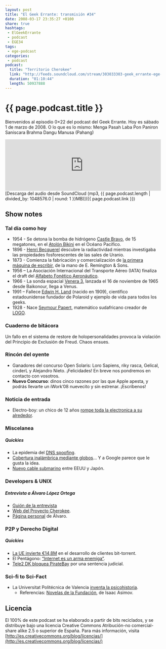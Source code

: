 ```yaml
---
layout: post
title: "El Geek Errante: transmisión #34"
date: 2008-03-17 23:35:27 +0100
share: true
hashtags:
 - ElGeekErrante
 - podcast
 - EGE34
tags:
 - ege-podcast
categories:
 - podcast
podcast:
  title: "Territorio Cherokee"
  link: "http://feeds.soundcloud.com/stream/303033303-geek_errante-ege-podcast-ep34.mp3"
  duration: "01:10:44"
  length: 50937888
---
```


# {{ page.podcast.title }}
Bienvenidos al episodio 0×22 del podcast del Geek Errante. Hoy es sábado 1 de marzo de 2008. O lo que es lo mismo: Menga Pasah Laba Pon Paniron Saniscara Brahma Dangu Manusa (Pahang)

<iframe width="100%" height="166" scrolling="no" frameborder="no" src="https://w.soundcloud.com/player/?url=https%3A//api.soundcloud.com/tracks/303033303&amp;color=ff5500&amp;auto_play=false&amp;hide_related=false&amp;show_comments=true&amp;show_user=true&amp;show_reposts=false"></iframe>
[Descarga del audio desde SoundCloud (mp3, {{ page.podcast.length | divided_by: 1048576.0 | round: 1 }}MB)]({{ page.podcast.link }})

## Show notes

### Tal día como hoy
- 1954 - Se detona la bomba de hidrógeno [Castle Bravo](http://nuclearweaponarchive.org/Usa/Tests/Castle.html), de 15 megatones, en el [Atolón Bikini](http://bikiniatoll.com/) en el Océano Pacifico.
- 1896 - [Henri Becquerel](https://en.wikipedia.org/wiki/Henri_Becquerel) descubre la radiactividad mientras investigaba las propiedades fosforescentes de las sales de Uranio.
- 1873 - Comienza la fabricación y comercialización de [la primera máquina de escribir](http://web.archive.org/web/20100414101916/http://home.earthlink.net/~dcrehr/firsttw.html), de la mano de  E. Remington & Sons.
- 1956 – La Asociación Internacional del Transporte Aéreo (IATA) finaliza el draft del [Alfabeto Fonético Aeronáutico](https://es.wikipedia.org/wiki/Alfabeto_radiof%C3%B3nico).
- 1966 -  La sonda espacial [Venera 3](https://en.wikipedia.org/wiki/Venera_3), lanzada el 16 de noviembre de 1965 desde Baikonour, llega a Venus.
- 1991 – Fallece [Edwin H. Land](https://en.wikipedia.org/wiki/Edwin_H._Land) (nacido en 1909), científico estadounidense fundador de Polaroid y ejemplo de vida para todos los geeks.
- 1928 - Nace [Seymour Papert](http://www.papert.org/), matemático sudafricano creador de [LOGO](https://en.wikipedia.org/wiki/Logo_%28programming_language%29).

### Cuaderno de bitácora
Un fallo en el sistema de restore de holopersonalidades provoca la violación del Principio de Exclusión de Freud. Chaos ensues.

### Rincón del oyente
- Ganadores del concurso Open Solaris: Loro Sapiens, riky rasca, Gelical, cinderL y Alejandro Nieto. ¡Felicidades! En breve nos pondremos en contacto con vosotros.
- **Nuevo Concurso**: dinos cinco razones por las que Apple apesta, y podrás llevarte un iWork’08 nuevecito y sin estrenar. ¡Escríbenos!

### Noticia de entrada
- Electro-boy: un chico de 12 años [rompe toda la electronica a su alrededor](https://www.engadget.com/2008/03/02/12-year-old-magneto-man-breaks-every-computer-he-touches/).

### Miscelanea

##### Quickies
- La epidemia del [DNS spoofing](http://web.archive.org/web/20080224010259/http://news.yahoo.com/s/ap/20080213/ap_on_hi_te/techbit_servers_that_lie).
- [Cobertura inalámbrica mediante globos](http://web.archive.org/web/20080518121512/http://online.wsj.com/public/article/SB120347353988378955.html?)… Y a Google parece que le gusta la idea.
- [Nuevo cable submarino](http://tecnologia.elpais.com/tecnologia/2008/02/26/actualidad/1204018080_850215.html) entre EEUU y Japón.

### Developers & UNIX

##### Entrevista a Álvaro López Ortega
- [Guión de la entrevista](https://docs.google.com/document/d/1QbBZsAE2fgihbtZL3A5UvemjB7dYrRY7enkHz-ftvvs/edit?usp=sharing)
- [Web del Proyecto Cherokee](https://github.com/cherokee/webserver).
- [Página personal](http://alobbs.com/) de Álvaro.

### P2P y Derecho Digital

##### Quickies
- [La UE invierte €14,8M](https://torrentfreak.com/eu-invests-22-million-in-next-generation-bittorrent-client/) en el desarrollo de clientes bit-torrent.
- El Pentágono: [“Internet es un arma enemiga”](http://www.globalresearch.ca/pentagon-the-internet-needs-to-be-dealt-with-as-if-it-were-an-enemy-weapons-system/7980).
- [Tele2 DK bloquea PirateBay](http://web.archive.org/web/20080222021805/http://news.yahoo.com/s/nm/20080204/wr_nm/denmark_piratebay_dc) por una sentencia judicial.

### Sci-fi to Sci-Fact
- La Universitat Politécnica de Valencia [inventa la psicohistoria](http://www.20minutos.es/noticia/354312/0/ecuaciones/matematicas/elecciones/).
    - Referencias: [Novelas de la Fundación](https://en.wikipedia.org/wiki/Foundation_series), de Isaac Asimov.

## Licencia
El 100% de este podcast se ha elaborado a partir de bits reciclados, y se distribuye bajo una licencia Creative Commons Atribución-no comercial-share alike 2.5 o superior de España. Para más información, visita [http://es.creativecommons.org/blog/licencias/](http://es.creativecommons.org/blog/licencias/)

